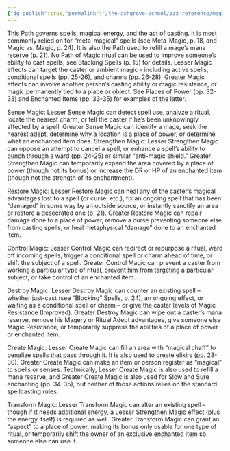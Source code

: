 ```yaml
---
{"dg-publish":true,"permalink":"/the-ashgrove-school/zzz-reference/magic/path-of-magic/"}
---
```


This Path governs spells, magical energy, and the act of casting. It is most commonly relied on for “meta-magical” spells (see Meta-Magic, p. 18, and Magic vs. Magic, p. 24). It is also the Path used to refill a mage’s mana reserve (p. 21). No Path of Magic ritual can be used to improve someone’s ability to cast spells; see Stacking Spells (p. 15) for details. Lesser Magic effects can target the caster or ambient magic – including active spells, conditional spells (pp. 25-26), and charms (pp. 26-28). Greater Magic effects can involve another person’s casting ability or magic resistance, or magic permanently tied to a place or object. See Places of Power (pp. 32-33) and Enchanted Items (pp. 33-35) for examples of the latter. 

Sense Magic: Lesser Sense Magic can detect spell use, analyze a ritual, locate the nearest charm, or tell the caster if he’s been unknowingly affected by a spell. Greater Sense Magic can identify a mage, seek the nearest adept, determine why a location is a place of power, or determine what an enchanted item does. Strengthen Magic: Lesser Strengthen Magic can oppose an attempt to cancel a spell, or enhance a spell’s ability to punch through a ward (pp. 24-25) or similar “anti-magic shield.” Greater Strengthen Magic can temporarily expand the area covered by a place of power (though not its bonus) or increase the DR or HP of an enchanted item (though not the strength of its enchantment). 

Restore Magic: Lesser Restore Magic can heal any of the caster’s magical advantages lost to a spell (or curse, etc.), fix an ongoing spell that has been “damaged” in some way by an outside source, or instantly sanctify an area or restore a desecrated one (p. 21). Greater Restore Magic can repair damage done to a place of power, remove a curse preventing someone else from casting spells, or heal metaphysical “damage” done to an enchanted item. 

Control Magic: Lesser Control Magic can redirect or repurpose a ritual, ward off incoming spells, trigger a conditional spell or charm ahead of time, or shift the subject of a spell. Greater Control Magic can prevent a caster from working a particular type of ritual, prevent him from targeting a particular subject, or take control of an enchanted item. 

Destroy Magic: Lesser Destroy Magic can counter an existing spell – whether just-cast (see “Blocking” Spells, p. 24), an ongoing effect, or waiting as a conditional spell or charm – or give the caster levels of Magic Resistance (Improved). Greater Destroy Magic can wipe out a caster’s mana reserve, remove his Magery or Ritual Adept advantages, give someone else Magic Resistance, or temporarily suppress the abilities of a place of power or enchanted item. 

Create Magic: Lesser Create Magic can fill an area with “magical chaff” to penalize spells that pass through it. It is also used to create elixirs (pp. 28-30). Greater Create Magic can make an item or person register as “magical” to spells or senses. Technically, Lesser Create Magic is also used to refill a mana reserve, and Greater Create Magic is also used for Slow and Sure enchanting (pp. 34-35), but neither of those actions relies on the standard spellcasting rules. 

Transform Magic: Lesser Transform Magic can alter an existing spell – though if it needs additional energy, a Lesser Strengthen Magic effect (plus the energy itself) is required as well. Greater Transform Magic can grant an “aspect” to a place of power, making its bonus only usable for one type of ritual, or temporarily shift the owner of an exclusive enchanted item so someone else can use it.

